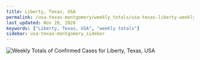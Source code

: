 ```yaml
---
title: Liberty, Texas, USA
permalink: /usa-texas-montgomery/weekly_totals/usa-texas-liberty-weekly_totals.html
last_updated: Nov 20, 2020
keywords: ["Liberty, Texas, USA", "weekly totals"]
sidebar: usa-texas-montgomery_sidebar
---
```


![Weekly Totals of Confirmed Cases for Liberty, Texas, USA](/covid_tracker/images/graphs/usa-texas-liberty-weekly_totals_graph.png)
